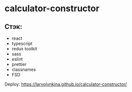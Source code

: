 # calculator-constructor

## Стэк:

- react
- typescript
- redux toolkit
- sass
- eslint
- prettier
- classnames
- FSD

Deploy: https://larvolynkina.github.io/calculator-constructor/